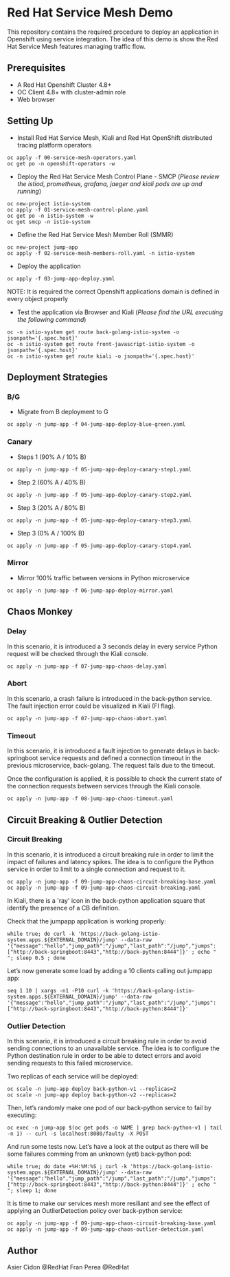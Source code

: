 # Red Hat Service Mesh Demo

This repository contains the required procedure to deploy an application in Openshift using service integration. The idea of this demo is show the Red Hat Service Mesh features managing traffic flow.

## Prerequisites

- A Red Hat Openshift Cluster 4.8+
- OC Client 4.8+ with cluster-admin role
- Web browser

## Setting Up

- Install Red Hat Service Mesh, Kiali and Red Hat OpenShift distributed tracing platform operators

```$bash
oc apply -f 00-service-mesh-operators.yaml
oc get po -n openshift-operators -w
```

- Deploy the Red Hat Service Mesh Control Plane - SMCP (*Please review the istiod, prometheus, grafana, jaeger and kiali pods are up and running*)

```$bash
oc new-project istio-system
oc apply -f 01-service-mesh-control-plane.yaml
oc get po -n istio-system -w
oc get smcp -n istio-system
```

- Define the Red Hat Service Mesh Member Roll (SMMR)

```$bash
oc new-project jump-app
oc apply -f 02-service-mesh-members-roll.yaml -n istio-system
```

- Deploy the application

```$bash
oc apply -f 03-jump-app-deploy.yaml
```

NOTE: It is required the correct Openshift applications domain is defined in every object properly 

- Test the application via Browser and Kiali (_Please find the URL executing the following command_)

```$bash
oc -n istio-system get route back-golang-istio-system -o jsonpath='{.spec.host}'
oc -n istio-system get route front-javascript-istio-system -o jsonpath='{.spec.host}'
oc -n istio-system get route kiali -o jsonpath='{.spec.host}'
```

## Deployment Strategies
### B/G

- Migrate from B deployment to G

```$bash
oc apply -n jump-app -f 04-jump-app-deploy-blue-green.yaml
```

### Canary

- Steps 1 (90% A / 10% B)

```$bash
oc apply -n jump-app -f 05-jump-app-deploy-canary-step1.yaml
```

- Step 2 (60% A / 40% B)

```$bash
oc apply -n jump-app -f 05-jump-app-deploy-canary-step2.yaml
```

- Step 3 (20% A / 80% B)

```$bash
oc apply -n jump-app -f 05-jump-app-deploy-canary-step3.yaml
```

- Step 3 (0% A / 100% B)

```$bash
oc apply -n jump-app -f 05-jump-app-deploy-canary-step4.yaml
```

### Mirror

- Mirror 100% traffic between versions in Python microservice

```$bash
oc apply -n jump-app -f 06-jump-app-deploy-mirror.yaml
```

## Chaos Monkey

### Delay

In this scenario, it is introduced a 3 seconds delay in every service Python request will be checked through the Kiali console.

```$bash
oc apply -n jump-app -f 07-jump-app-chaos-delay.yaml
```

### Abort
In this scenario, a crash failure is introduced in the back-python service. The fault injection error could be visualized in Kiali (FI flag).

```$bash
oc apply -n jump-app -f 07-jump-app-chaos-abort.yaml
```
### Timeout

In this scenario, it is introduced a fault injection to generate delays in back-springboot service requests and defined a connection timeout in the previous microservice, back-golang. The request fails due to the timeout.

Once the configuration is applied, it is possible to check the current state of the connection requests between services through the Kiali console.

```$bash
oc apply -n jump-app -f 08-jump-app-chaos-timeout.yaml
```

## Circuit Breaking & Outlier Detection

### Circuit Breaking
In this scenario, it is introduced a circuit breaking rule in order to limit the impact of failures and latency spikes. The idea is to configure the Python service in order to limit to a single connection and request to it.

```$bash
oc apply -n jump-app -f 09-jump-app-chaos-circuit-breaking-base.yaml
oc apply -n jump-app -f 09-jump-app-chaos-circuit-breaking.yaml
```

In Kiali, there is a 'ray' icon in the back-python application square that identify the presence of a CB definition.

Check that the jumpapp application is working properly:
```$bash
while true; do curl -k 'https://back-golang-istio-system.apps.${EXTERNAL_DOMAIN}/jump' --data-raw '{"message":"hello","jump_path":"/jump","last_path":"/jump","jumps":["http://back-springboot:8443","http://back-python:8444"]}' ; echo " "; sleep 0.5 ; done
```

Let’s now generate some load by adding a 10 clients calling out jumpapp app:
```$bash
seq 1 10 | xargs -n1 -P10 curl -k 'https://back-golang-istio-system.apps.${EXTERNAL_DOMAIN}/jump' --data-raw '{"message":"hello","jump_path":"/jump","last_path":"/jump","jumps":["http://back-springboot:8443","http://back-python:8444"]}'
```


### Outlier Detection
In this scenario, it is introduced a circuit breaking rule in order to avoid sending connections to an unavailable service. The idea is to configure the Python destination rule in order to be able to detect errors and avoid sending requests to this failed microservice.

Two replicas of each service will be deployed:
```$bash
oc scale -n jump-app deploy back-python-v1 --replicas=2
oc scale -n jump-app deploy back-python-v2 --replicas=2
```

Then, let’s randomly make one pod of our back-python service to fail by executing:
```$bash
oc exec -n jump-app $(oc get pods -o NAME | grep back-python-v1 | tail -n 1) -- curl -s localhost:8080/faulty -X POST
```

And run some tests now. Let’s have a look at the output as there will be some failures comming from an unknown (yet) back-python pod:
```$bash
while true; do date +%H:%M:%S ; curl -k 'https://back-golang-istio-system.apps.${EXTERNAL_DOMAIN}/jump' --data-raw '{"message":"hello","jump_path":"/jump","last_path":"/jump","jumps":["http://back-springboot:8443","http://back-python:8444"]}' ; echo " "; sleep 1; done
```

It is time to make our services mesh more resiliant and see the effect of applying an OutlierDetection policy over back-python service:
```$bash
oc apply -n jump-app -f 09-jump-app-chaos-circuit-breaking-base.yaml
oc apply -n jump-app -f 09-jump-app-chaos-outlier-detection.yaml
```
## Author

Asier Cidon @RedHat
Fran Perea @RedHat
